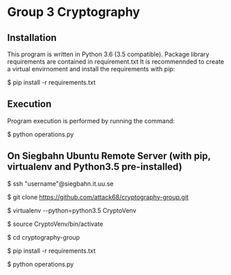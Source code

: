# Group 3 Cryptography

## Installation

This program is written in Python 3.6 (3.5 compatible).
Package library requirements are contained in requirement.txt
It is recommennded to create a virtual envirnoment and install the requirements with pip:
 
$ pip install -r requirements.txt
 
## Execution
 
Program execution is performed by running the command:
 
$ python operations.py 
 
## On Siegbahn Ubuntu Remote Server (with pip, virtualenv and Python3.5 pre-installed)

$ ssh "username"@siegbahn.it.uu.se

$ git clone https://github.com/attack68/cryptography-group.git

$ virtualenv --python=python3.5 CryptoVenv

$ source CryptoVenv/bin/activate

$ cd cryptography-group

$ pip install -r requirements.txt

$ python operations.py
